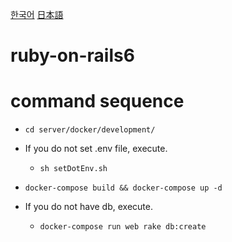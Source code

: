 [한국어](README.kr.md)
[日本語](README.jp.md)
# ruby-on-rails6

# command sequence
- `cd server/docker/development/`

- If you do not set .env file, execute.
  - `sh setDotEnv.sh`

- `docker-compose build && docker-compose up -d`

- If you do not have db, execute.
  - `docker-compose run web rake db:create`
